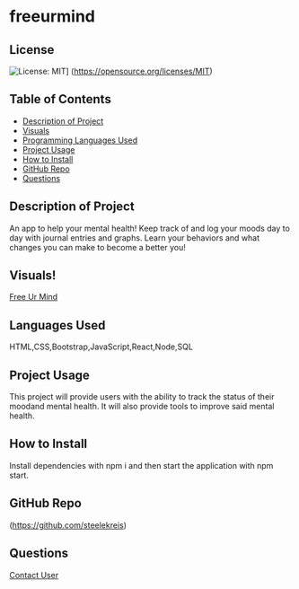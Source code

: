 # freeurmind
  ## License
  ![License: MIT](https://img.shields.io/badge/License-MIT-yellow.svg)]
  (https://opensource.org/licenses/MIT) 
  ## Table of Contents
  - [Description of Project](#projectDescription)
  - [Visuals](#projectVisuals)
  - [Programming Languages Used](#projectScripts)
  - [Project Usage](#projectUsage)
  - [How to Install](#projectInstallation)
  - [GitHub Repo](#githubUser)
  - [Questions](#projectQuestions)
  ## Description of Project
  An app to help your mental health!
  Keep track of and log your moods day to day with journal entries and graphs.
  Learn your behaviors and what changes you can make to become a better you!
  ## Visuals!
  [Free Ur Mind](https://user-images.githubusercontent.com/89118701/155900754-aa6639db-b63c-4908-86cc-5ca34cd58939.gif)
  
  ## Languages Used
  HTML,CSS,Bootstrap,JavaScript,React,Node,SQL
  ## Project Usage
  This project will provide users with the ability to track the status of their moodand mental health. It will also provide tools to improve said mental health.
  ## How to Install
  Install dependencies with npm i and then start the application with npm start.
  ## GitHub Repo
  (https://github.com/steelekreis)
  ## Questions
  [Contact User](mailto:steele.kreis@gmail.com)
